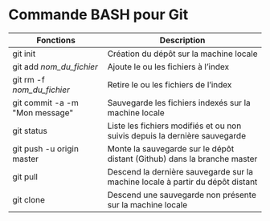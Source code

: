 ﻿# Commande BASH pour Git

|Fonctions  | Description |
|--|--|
| git init | Création du dépôt sur la machine locale |
| git add _nom_du_fichier_ | Ajoute le ou les fichiers à l’index |
|git rm -f _nom_du_fichier_|Retire le ou les fichiers de l’index|
|git commit -a -m "Mon message"|Sauvegarde les fichiers indexés sur la machine locale|
|git status|Liste les fichiers modifiés et ou non suivis depuis la dernière sauvegarde|
|git push -u origin master|Monte la sauvegarde sur le dépôt distant (Github) dans la branche master|
|git pull|Descend la dernière sauvegarde sur la machine locale à partir du dépôt distant|
|git clone|Descend une sauvegarde non présente sur la machine locale|
 
